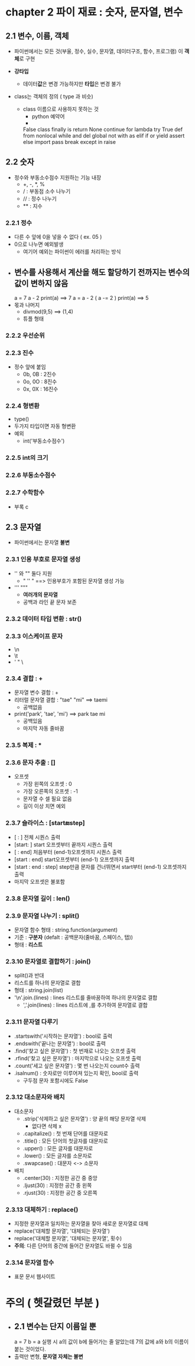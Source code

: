 # chapter 2 파이 재료 : 숫자, 문자열, 변수

## 2.1 변수, 이름, 객체

- 파이썬에서는 모든 것(부울, 정수, 실수, 문자열, 데이터구조, 함수,         프로그램) 이 **객체**로 구현

- **강타입**
    * 데이터**값**은 변경 가능하지만 **타입**은 변경 불가

- class는 객체의 정의 ( type 과 비슷)
    - class 이름으로 사용하지 못하는 것
        - python 예약어
        - 
        False   class     finally     is         return
        None    continue  for         lambda     try
        True    def       from        nonlocal   while
        and     del       global      not        with
        as      elif      if          or         yield
        assert  else      import      pass
        break   except    in          raise

## 2.2 숫자

- 정수와 부동소수점수 지원하는 기능 내장
    - +, -, *, %
    - /  : 부동점 소수 나누기
    - // : 정수 나누기
    - ** : 지수 

### 2.2.1 정수

- 다른 수 앞에 0을 넣을 수 없다 ( ex. 05 )
- 0으로 나누면 예외발생 
    - 여기어 예외는 파이썬이 에러를 처리하는 방식
- 변수를 사용해서 계산을 해도 할당하기 전까지는 변수의 값이 변하지 않음
    -
    a = 7
    a - 2
    print(a) ==> 7
    a = a - 2  ( a -= 2 )
    print(a) ==> 5
- 몫과 나머지
    - divmod(9,5) ==> (1,4)
    - 튜플 형태

### 2.2.2 우선순위
### 2.2.3 진수

- 정수 앞에 붙임
    - 0b, 0B : 2진수
    - 0o, 0O : 8진수
    - 0x, 0X : 16진수

### 2.2.4 형변환

- type()
- 두가지 타입이면 자동 형변환
- 예외
    - int('부동소수점수')

### 2.2.5 int의 크기
### 2.2.6 부동소수점수
### 2.2.7 수학함수
- 부록 c

## 2.3 문자열

- 파이썬에서는 문자열 **불변**

### 2.3.1 인용 부호로 문자열 생성

- '' 와 "" 둘다 지원
    - " '' " ==> 인용부호가 포함된 문자열 생성 가능
- ''' """
    - **여러개의 문자열**
    - 공백과 라인 끝 문자 보존

### 2.3.2 데이터 타입 변환 : str()
### 2.3.3 이스케이프 문자 
- \n
- \t
- \' \" \\

### 2.3.4 결합 : +

- 문자열 변수 결합 : +
- 리터럴 문자열 결합 : "tae" "mi" ==> taemi
    - 공백없음
- print('park', 'tae', 'mi') ==> park tae mi
    - 공백있음
    - 마지막 자동 줄바꿈

### 2.3.5 복제 : *
### 2.3.6 문자 추출 : []

- 오프셋
    - 가장 왼쪽의 오프셋 : 0
    - 가장 오른쪽의 오프셋 : -1
    - 문자열 수 셀 필요 없음
    - 길이 이상 치면 예외

### 2.3.7 슬라이스 : [start:end:step]

- [ : ] 전체 시퀀스 출력
- [start: ] start 오프셋부터 끝까지 시퀀스 출력
- [ : end] 처음부터 (end-1)오프셋까지 시퀀스 출력
- [start : end] start오프셋부터 (end-1) 오프셋까지 출력
- [start : end : step] step만큼 문자를 건너뛰면서 
  start부터 (end-1) 오프셋까지 출력
- 마지막 오프셋은 불포함

### 2.3.8 문자열 길이 : len()
### 2.3.9  문자열 나누기 : split()

- 문자열 함수 형태 : string.function(argument)
- 기준 : **구분자** (defalt : 공백문자(줄바꿈, 스페이스, 탭))
- 형태 : **리스트**

### 2.3.10 문자열로 결합하기 : join()

- split()과 반대
- 리스트를 하나의 문자열로 결합
- 형태 : string.join(list)
- '\n'.join.(lines) : lines 리스트를 줄바꿈하여 하나의 문자열로 결합
    - ','.join(lines) : lines 리스트에 ,를 추가하여 문자열로 결합

### 2.3.11 문자열 다루기

- .startswith('시작하는 문자열') : bool로 출력
- .endswith('끝나는 문자열') : bool로 출력
- .find('찾고 싶은 문자열') : 첫 번재로 나오는 오프셋 출력
- .rfind('찾고 싶은 문자열') : 마지막으로 나오는 오프셋 출력
- .count('세고 싶은 문자열') : 몇 번 나오는지 count수 출력
- .isalnum() : 숫자로만 이루어져 있는지 확인,  bool로 출력
    - 구두점 문자 포함시에도 False

### 2.3.12 대소문자와 배치
- 대소문자 
    - .strip('삭제하고 싶은 문자열') : 양 끝의 해당 문자열 삭제
        - 없다면 삭제 x
    - .capitalize() : 첫 번재 단어를 대문자로
    - .title() : 모든 단어의 첫글자를 대문자로
    - .upper() : 모든 글자를 대문자로
    - .lower() : 모든 글자를 소문자로
    - .swapcase() : 대문자 <-> 소문자
- 배치
    - .center(30) : 지정한 공간 중 중앙
    - .ljust(30) : 지정한 공간 중 왼쪽
    - .rjust(30) : 지정한 공간 중 오른쪽

### 2.3.13 대체하기 : replace()

- 지정한 문자열과 일치하는 문자열을 찾아 새로운 문자열로 대체
- replace('대체할 문자열', '대체되는 문자열')
- replace('대체할 문자열', '대체되는 문자열', 횟수)
- **주의**: 다른 단어의 중간에 들어간 문자열도 바뀔 수 있음

### 2.3.14 문자열 함수
- 표문 문서 웹사이트


# 주의 ( 헷갈렸던 부분 )
- 2.1 변수는 단지 이름일 뿐 
    - 
    a = 7
    b = a
    실행 시 a의 값이 b에 들어가는 줄 알았는데 7의 값에 a와 b의 이름이 붙는 것이었다. 
- 출력만 변형, **문자열 자체는 불변**



